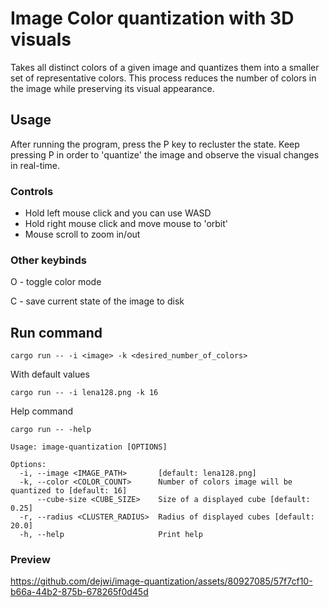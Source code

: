 # Image Color quantization with 3D visuals
Takes all distinct colors of a given image and quantizes them into a smaller set of representative colors. This process reduces the number of colors in the image while preserving its visual appearance.

## Usage
After running the program, press the P key to recluster the state. Keep pressing P in order to 'quantize' the image and observe the visual changes in real-time.

### Controls
- Hold left mouse click and you can use WASD
- Hold right mouse click and move mouse to 'orbit'
- Mouse scroll to zoom in/out

### Other keybinds
O - toggle color mode

C - save current state of the image to disk

## Run command
```shell
cargo run -- -i <image> -k <desired_number_of_colors>
```

With default values
```shell
cargo run -- -i lena128.png -k 16
```

Help command
```shell
cargo run -- -help

Usage: image-quantization [OPTIONS]

Options:
  -i, --image <IMAGE_PATH>       [default: lena128.png]
  -k, --color <COLOR_COUNT>      Number of colors image will be quantized to [default: 16]
      --cube-size <CUBE_SIZE>    Size of a displayed cube [default: 0.25]
  -r, --radius <CLUSTER_RADIUS>  Radius of displayed cubes [default: 20.0]
  -h, --help                     Print help
```

### Preview

https://github.com/dejwi/image-quantization/assets/80927085/57f7cf10-b66a-44b2-875b-678265f0d45d

